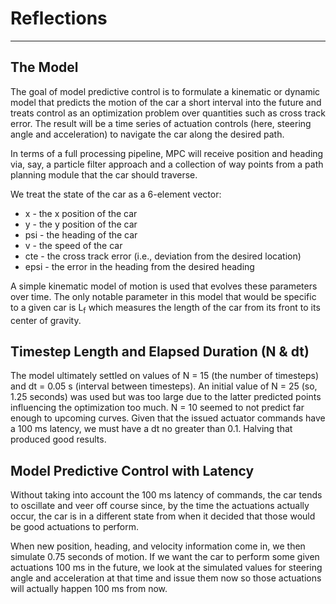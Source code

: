 # Reflections

---

## The Model

The goal of model predictive control is to formulate a kinematic or dynamic model that predicts the motion of the car
a short interval into the future and treats control as an optimization problem over quantities such as cross track error.
The result will be a time series of actuation controls (here, steering angle and acceleration) to navigate the car along
the desired path.

In terms of a full processing pipeline, MPC will receive position and heading via, say, a particle filter
approach and a collection of way points from a path planning module that the car should traverse.

We treat the state of the car as a 6-element vector:

* x - the x position of the car
* y - the y position of the car
* psi - the heading of the car
* v - the speed of the car
* cte - the cross track error (i.e., deviation from the desired location)
* epsi - the error in the heading from the desired heading

A simple kinematic model of motion is used that evolves these parameters over time.  The only notable parameter in this model
that would be specific to a given car is L<sub>f</sub> which measures the length of the car from its front to its center of gravity.

## Timestep Length and Elapsed Duration (N & dt)

The model ultimately settled on values of N = 15 (the number of timesteps) and dt = 0.05 s (interval between timesteps).  An initial value of N = 25 (so, 1.25 seconds) was used but was too large
due to the latter predicted points influencing the optimization too much.  N = 10 seemed to not predict far enough to upcoming curves.
Given that the issued actuator commands have a 100 ms latency, we must have a dt no greater than 0.1.  Halving that produced good results.

## Model Predictive Control with Latency

Without taking into account the 100 ms latency of commands, the car tends to oscillate and veer off course since, by the time the actuations
actually occur, the car is in a different state from when it decided that those would be good actuations to perform.

When new position, heading, and velocity information come in, we then simulate 0.75 seconds of motion.  If we want the car to perform some
given actuations 100 ms in the future, we look at the simulated values for steering angle and acceleration at that time and issue them
now so those actuations will actually happen 100 ms from now.

